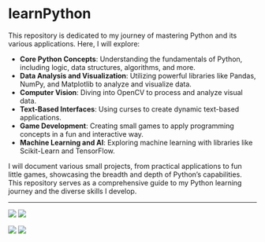 # learnPython
This repository is dedicated to my journey of mastering Python and its various applications. Here, I will explore:

* **Core Python Concepts**: Understanding the fundamentals of Python, including logic, data structures, algorithms, and more.
* **Data Analysis and Visualization**: Utilizing powerful libraries like Pandas, NumPy, and Matplotlib to analyze and visualize data.
* **Computer Vision**: Diving into OpenCV to process and analyze visual data.
* **Text-Based Interfaces**: Using curses to create dynamic text-based applications.
* **Game Development**: Creating small games to apply programming concepts in a fun and interactive way.
* **Machine Learning and AI**: Exploring machine learning with libraries like Scikit-Learn and TensorFlow.

I will document various small projects, from practical applications to fun little games, showcasing the breadth and depth of Python’s capabilities. This repository serves as a comprehensive guide to my Python learning journey and the diverse skills I develop.
<hr>

![](https://github.com/Xamexer/learnPython/blob/main/Mastermind/MastermindDemo.gif)
![](https://github.com/Xamexer/learnPython/blob/main/Typinggame/TypingDemo.gif)

![](https://github.com/Xamexer/learnPython/blob/main/MultiTouchInterface/Multi-Touch-Interface/InfraredCamDemo.gif)
![](https://github.com/Xamexer/learnPython/blob/main/MultiTouchInterface/Multi-Touch-Interface/TouchDemo.gif)
